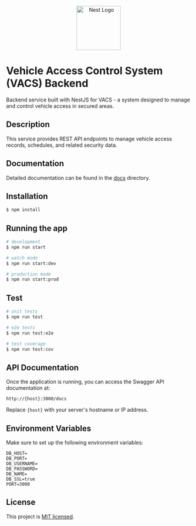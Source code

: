<p align="center">
  <a href="http://nestjs.com/" target="blank"><img src="https://nestjs.com/img/logo-small.svg" width="120" alt="Nest Logo" /></a>
</p>

# Vehicle Access Control System (VACS) Backend

Backend service built with NestJS for VACS - a system designed to manage and control vehicle access in secured areas.

## Description

This service provides REST API endpoints to manage vehicle access records, schedules, and related security data.

## Documentation

Detailed documentation can be found in the [docs](./docs) directory.

## Installation

```bash
$ npm install
```

## Running the app

```bash
# development
$ npm run start

# watch mode
$ npm run start:dev

# production mode
$ npm run start:prod
```

## Test

```bash
# unit tests
$ npm run test

# e2e tests
$ npm run test:e2e

# test coverage
$ npm run test:cov
```

## API Documentation

Once the application is running, you can access the Swagger API documentation at:

```
http://{host}:3000/docs
```

Replace `{host}` with your server's hostname or IP address.

## Environment Variables

Make sure to set up the following environment variables:

```
DB_HOST=
DB_PORT=
DB_USERNAME=
DB_PASSWORD=
DB_NAME=
DB_SSL=true
PORT=3000
```

## License

This project is [MIT licensed](LICENSE).

